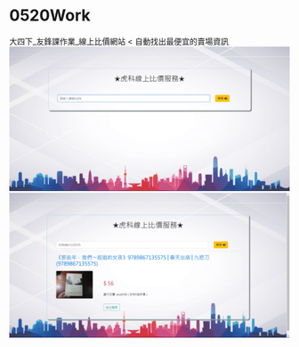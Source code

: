 # 0520Work
大四下_友鋒課作業_線上比價網站
<
自動找出最便宜的賣場資訊
![image](https://github.com/hank444tw/0520Work/blob/master/banner1.JPG)
![image](https://github.com/hank444tw/0520Work/blob/master/banner.JPG)
